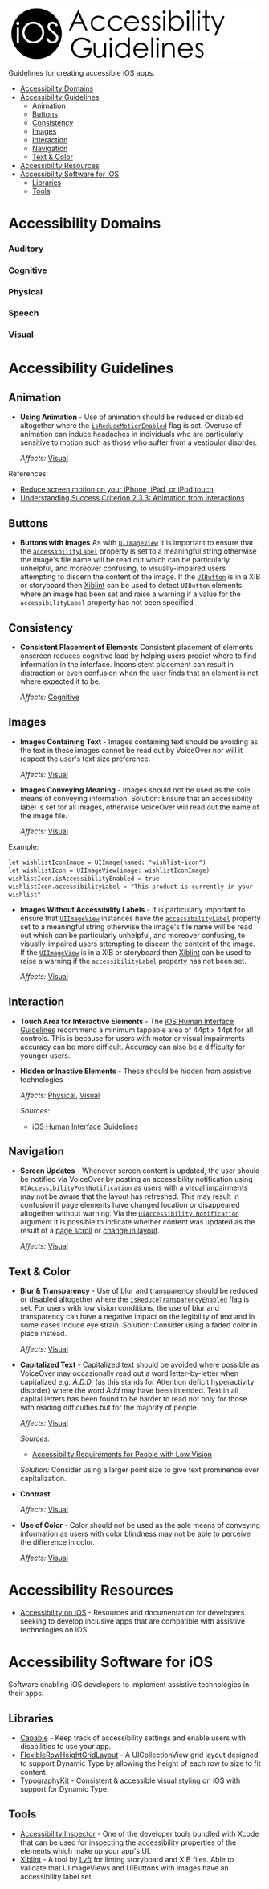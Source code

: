 ![iOS Accessibility Guidelines](https://github.com/rwbutler/iOSAccessibilityGuidelines/raw/master/docs/images/ios-accessibility-guidelines-banner.png)

Guidelines for creating accessible iOS apps.

- [Accessibility Domains](#accessibility-domains)
- [Accessibility Guidelines](#accessibility-guidelines)
    - [Animation](#animation)
    - [Buttons](#buttons)
    - [Consistency](#consistency)
    - [Images](#images)
    - [Interaction](#interaction)
    - [Navigation](#navigation)
    - [Text & Color](#text--color)
- [Accessibility Resources](#accessibility-resources)
- [Accessibility Software for iOS](#accessibility-software-for-ios)
    - [Libraries](#libraries)
    - [Tools](#tools)

# Accessibility Domains
### Auditory
### Cognitive 
### Physical
### Speech
### Visual

# Accessibility Guidelines
## Animation

- __Using Animation__ - Use of animation should be reduced or disabled altogether where the [`isReduceMotionEnabled`](https://developer.apple.com/documentation/uikit/uiaccessibility/1615133-isreducemotionenabled) flag is set. Overuse of animation can induce headaches in individuals who are particularly sensitive to motion such as those who suffer from a vestibular disorder.

	_Affects:_ [Visual](#Visual)


References: 

- [Reduce screen motion on your iPhone, iPad, or iPod touch](https://support.apple.com/en-gb/HT202655)
- [Understanding Success Criterion 2.3.3: Animation from Interactions](https://www.w3.org/WAI/WCAG21/Understanding/animation-from-interactions.html)

## Buttons
- __Buttons with Images__ As with [`UIImageView`](https://developer.apple.com/documentation/uikit/uiimageview) it is important to ensure that the [`accessibilityLabel`](https://developer.apple.com/documentation/objectivec/nsobject/1615181-accessibilitylabel) property is set to a meaningful string otherwise the image's file name will be read out which can be particularly unhelpful, and moreover confusing, to visually-impaired users attempting to discern the content of the image. If the [`UIButton`](https://developer.apple.com/documentation/uikit/uibutton) is in a XIB or storyboard then [Xiblint](https://github.com/lyft/xiblint) can be used to detect `UIButton` elements where an image has been set and raise a warning if a value for the `accessibilityLabel` property has not been specified.

## Consistency
- __Consistent Placement of Elements__ Consistent placement of elements onscreen reduces cognitive load by helping users predict where to find information in the interface. Inconsistent placement can result in distraction or even confusion when the user finds that an element is not where expected it to be.

	_Affects:_ [Cognitive](#Cognitive)

## Images

- __Images Containing Text__ - Images containing text should be avoiding as the text in these images cannot be read out by VoiceOver nor will it respect the user's text size preference. 

	_Affects:_ [Visual](#Visual)

- __Images Conveying Meaning__ - Images should not be used as the sole means of conveying information. Solution: Ensure that an accessibility label is set for all images, otherwise VoiceOver will read out the name of the image file. 

	_Affects:_ [Visual](#Visual)

Example:

```
let wishlistIconImage = UIImage(named: "wishlist-icon")
let wishlistIcon = UIImageView(image: wishlistIconImage)
wishlistIcon.isAccessibilityEnabled = true
wishlistIcon.accessibilityLabel = "This product is currently in your wishlist"
```

- __Images Without Accessibility Labels__ - It is particularly important to ensure that [`UIImageView`](https://developer.apple.com/documentation/uikit/uiimageview) instances have the [`accessibilityLabel`](https://developer.apple.com/documentation/objectivec/nsobject/1615181-accessibilitylabel) property set to a meaningful string otherwise the image's file name will be read out which can be particularly unhelpful, and moreover confusing, to visually-impaired users attempting to discern the content of the image. If the [`UIImageView`](https://developer.apple.com/documentation/uikit/uiimageview) is in a XIB or storyboard then [Xiblint](https://github.com/lyft/xiblint) can be used to raise a warning if the `accessibilityLabel` property has not been set.

	_Affects:_ [Visual](#Visual)

## Interaction
- __Touch Area for Interactive Elements__ - The [iOS Human Interface Guidelines](https://developer.apple.com/design/human-interface-guidelines/ios/visual-design/adaptivity-and-layout/) recommend a minimum tappable area of 44pt x 44pt for all controls. This is because for users with motor or visual impairments accuracy can be more difficult. Accuracy can also be a difficulty for younger users. 
- __Hidden or Inactive Elements__ - These should be hidden from assistive technologies

	_Affects:_ [Physical](#Physical), [Visual](#Visual) 

	_Sources:_

	- [iOS Human Interface Guidelines](https://developer.apple.com/design/human-interface-guidelines/ios/visual-design/adaptivity-and-layout/)

## Navigation
- __Screen Updates__ - Whenever screen content is updated, the user should be notified via VoiceOver by posting an accessibility notification using [`UIAccessibilityPostNotification`](https://developer.apple.com/documentation/uikit/uiaccessibility/1615194-post) as users with a visual impairments may not be aware that the layout has refreshed. This may result in confusion if page elements have changed location or disappeared altogether without warning. Via the [`UIAccessibility.Notification`](https://developer.apple.com/documentation/uikit/uiaccessibility/notification) argument it is possible to indicate whether content was updated as the result of a [page scroll](https://developer.apple.com/documentation/uikit/uiaccessibility/notification/1620190-pagescrolled) or [change in layout](https://developer.apple.com/documentation/uikit/uiaccessibility/notification/1620186-layoutchanged).

	_Affects:_ [Visual](#Visual) 


## Text & Color

- __Blur & Transparency__ - Use of blur and transparency should be reduced or disabled altogether where the [`isReduceTransparencyEnabled`](https://developer.apple.com/documentation/uikit/uiaccessibility/1615074-isreducetransparencyenabled) flag is set. For users with low vision conditions, the use of blur and transparency can have a negative impact on the legibility of text and in some cases induce eye strain. Solution: Consider using a faded color in place instead. 

	_Affects:_ [Visual](#Visual)

- __Capitalized Text__ - Capitalized text should be avoided where possible as VoiceOver may occasionally read out a word letter-by-letter when capitalized e.g. _A.D.D._ (as this stands for Attention deficit hyperactivity disorder) where the word _Add_ may have been intended. Text in all capital letters has been found to be harder to read not only for those with reading difficulties but for the majority of people. 

	_Affects:_ [Visual](#Visual)

	_Sources:_ 
		
	- [Accessibility Requirements for People with Low Vision](http://w3c.github.io/low-vision-a11y-tf/requirements.html#capitalization)
	
	_Solution:_ Consider using a larger point size to give text prominence over capitalization.

- __Contrast__

	_Affects:_ [Visual](#Visual)

- __Use of Color__ - Color should not be used as the sole means of conveying information as users with color blindness may not be able to perceive the difference in color.

	_Affects:_ [Visual](#Visual)

# Accessibility Resources
- [Accessibility on iOS](https://developer.apple.com/accessibility/ios/) - Resources and documentation for developers seeking to develop inclusive apps that are compatible with assistive technologies on iOS.

# Accessibility Software for iOS

Software enabling iOS developers to implement assistive technologies in their apps.

## Libraries
- [Capable](https://github.com/chrs1885/Capable) - Keep track of accessibility settings and enable users with disabilities to use your app.
- [FlexibleRowHeightGridLayout](https://github.com/rwbutler/FlexibleRowHeightGridLayout) - A UICollectionView grid layout designed to support Dynamic Type by allowing the height of each row to size to fit content.
- [TypographyKit](https://github.com/rwbutler/TypographyKit) - Consistent & accessible visual styling on iOS with support for Dynamic Type.

## Tools
- [Accessibility Inspector](https://developer.apple.com/xcode/) - One of the developer tools bundled with Xcode that can be used for inspecting the accessibility properties of the elements which make up your app's UI.
- [Xiblint](https://github.com/lyft/xiblint) - A tool by [Lyft](https://github.com/lyft) for linting storyboard and XIB files. Able to validate that UIImageViews and UIButtons with images have an accessibility label set.
